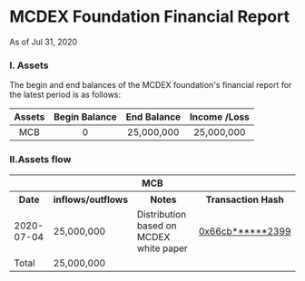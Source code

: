 # MCDEX Foundation Financial Report
As of Jul 31, 2020
### I. Assets
The begin and end balances of the MCDEX foundation's financial report for the latest period is as follows:

| Assets | Begin Balance | End Balance | Income /Loss   |
| :----:         | :-----:         | :----:          | :----:  |
| MCB            |     0  | 25,000,000      |  25,000,000       |

### II.Assets flow
<table>
    <tr>
        <th colspan="4" align="center">MCB</th>
    </tr> 
    <tr>
        <th rowspan="1">Date</th>
        <th>inflows/outflows </th>
        <th>Notes</th>
        <th>Transaction Hash</th>
    </tr>
    <tr>
        <td rowspan="1">2020-07-04</td>
        <td>25,000,000</td>
        <td>Distribution based on MCDEX white paper</td>
        <td> <a href="https://etherscan.io/address/tx/0x66cb564e963faa8498cfee3a78e76bafc43c71c769ab2cde77ea67c29c382399">0x66cb******2399</a></td>
    </tr>
    <tr>
        <td rowspan="1">Total</td>
        <td> 25,000,000 </td>
        <td>  </td>
        <td>  </td>
    </tr>
   </table>
    
